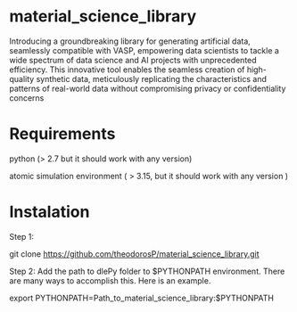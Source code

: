 # material_science_library
Introducing a groundbreaking library for generating artificial data, seamlessly compatible with VASP, empowering data scientists to tackle a wide spectrum of data science and AI projects with unprecedented efficiency. This innovative tool enables the seamless creation of high-quality synthetic data, meticulously replicating the characteristics and patterns of real-world data without compromising privacy or confidentiality concerns

# Requirements

python (> 2.7 but it should work with any version)

atomic simulation environment ( > 3.15, but it should work with any version )


# Instalation 

Step 1:

git clone https://github.com/theodorosP/material_science_library.git

Step 2: Add the path to dlePy folder to $PYTHONPATH environment. There are many ways to accomplish this. Here is an example.

export PYTHONPATH=Path_to_material_science_library:$PYTHONPATH

